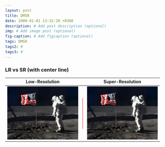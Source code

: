 ```yaml
---
layout: post
title: DMSR
date: 2000-01-01 13:32:20 +0300
description: # Add post description (optional)
img: # Add image post (optional)
fig-caption: # Add figcaption (optional)
tags: DMSR
tags2: #
tags3: #
---
```


### LR vs SR (with center line)

| Low-Resolution |   | Super-Resolution |
|----------------|---|------------------|
| ![](dmsr/sr1.png) | <div style="width:1px; background:red; height:100px;"></div> | ![](dmsr/sr1.png) |

